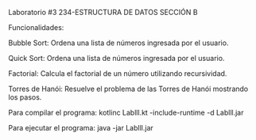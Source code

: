 Laboratorio #3 234-ESTRUCTURA DE DATOS SECCIÓN B

Funcionalidades:

Bubble Sort: Ordena una lista de números ingresada por el usuario.

Quick Sort: Ordena una lista de números ingresada por el usuario.

Factorial: Calcula el factorial de un número utilizando recursividad.

Torres de Hanói: Resuelve el problema de las Torres de Hanói mostrando los pasos.

Para compilar el programa:
kotlinc Lablll.kt -include-runtime -d Lablll.jar


Para ejecutar el programa:
java -jar Lablll.jar
